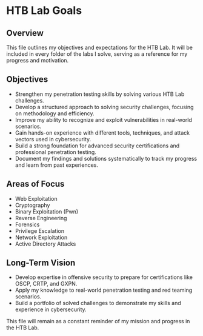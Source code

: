 # HTB Lab Goals

## Overview
This file outlines my objectives and expectations for the HTB Lab. It will be included in every folder of the labs I solve, serving as a reference for my progress and motivation.

## Objectives
- Strengthen my penetration testing skills by solving various HTB Lab challenges.
- Develop a structured approach to solving security challenges, focusing on methodology and efficiency.
- Improve my ability to recognize and exploit vulnerabilities in real-world scenarios.
- Gain hands-on experience with different tools, techniques, and attack vectors used in cybersecurity.
- Build a strong foundation for advanced security certifications and professional penetration testing.
- Document my findings and solutions systematically to track my progress and learn from past experiences.

## Areas of Focus
- Web Exploitation
- Cryptography
- Binary Exploitation (Pwn)
- Reverse Engineering
- Forensics
- Privilege Escalation
- Network Exploitation
- Active Directory Attacks

## Long-Term Vision
- Develop expertise in offensive security to prepare for certifications like OSCP, CRTP, and GXPN.
- Apply my knowledge to real-world penetration testing and red teaming scenarios.
- Build a portfolio of solved challenges to demonstrate my skills and experience in cybersecurity.

This file will remain as a constant reminder of my mission and progress in the HTB Lab.


